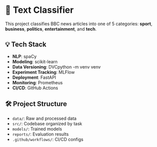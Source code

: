 # 📰 Text Classifier

This project classifies BBC news articles into one of 5 categories: **sport**, **business**, **politics**, **entertainment**, and **tech**.

## 💡 Tech Stack

- **NLP**: spaCy
- **Modeling**: scikit-learn
- **Data Versioning**: DVCpython -m venv venv
- **Experiment Tracking**: MLFlow
- **Deployment**: FastAPI
- **Monitoring**: Prometheus
- **CI/CD**: GitHub Actions

## 🛠 Project Structure

- `data/`: Raw and processed data
- `src/`: Codebase organized by task
- `models/`: Trained models
- `reports/`: Evaluation results
- `.github/workflows/`: CI/CD configs
